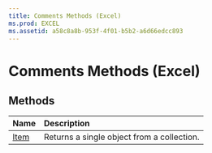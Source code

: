```yaml
---
title: Comments Methods (Excel)
ms.prod: EXCEL
ms.assetid: a58c8a8b-953f-4f01-b5b2-a6d66edcc893
---
```



# Comments Methods (Excel)

## Methods



|**Name**|**Description**|
|:-----|:-----|
|[Item](comments-item-method-excel.md)|Returns a single object from a collection.|

